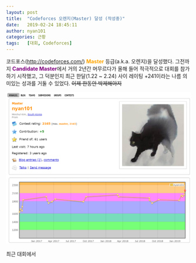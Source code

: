 ```yaml
---
layout: post
title:  "Codeforces 오렌지(Master) 달성 (작성중)"
date:   2019-02-24 18:45:11
author: nyan101
categories: 근황
tags:	[대회, Codeforces]
---
```



코드포스(http://codeforces.com/) <span style="font-weight:bold;color:orange">Master</span> 등급(a.k.a. 오렌지)을 달성했다. 그전까지 <span style="font-weight:bold;color:purple">Candidate Master</span>에서 거의 2년간 머무르다가 올해 들어 적극적으로 대회를 참가하기 시작했고, 그 덕분인지 최근 한달(1.22 ~ 2.24) 사이 레이팅 +241이라는 나름 의미있는 성과를 거둘 수 있었다. ~~이제 한동안 박제해야지~~

<img src="/assets/images/2019/02/CF-my-profile-orange.png" width="800px">

최근 대회에서 
